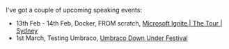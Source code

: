 I've got a couple of upcoming speaking events:

- 13th Feb - 14th Feb, Docker, FROM scratch, [Microsoft Ignite | The Tour | Sydney](https://www.microsoft.com/en-au/ignite-the-tour/sydney)
- 1st March, Testing Umbraco, [Umbraco Down Under Festival](https://uduf.net/)
